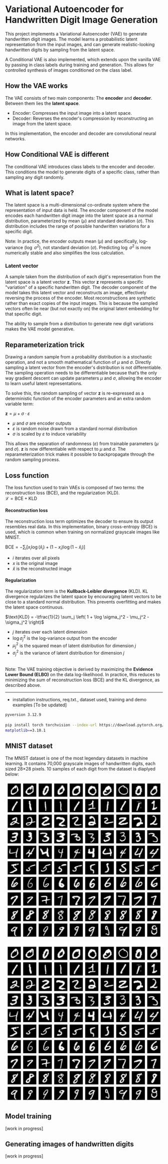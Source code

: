 # Variational Autoencoder for Handwritten Digit Image Generation
This project implements a Variational Autoencoder (VAE) to generate handwritten digit images. The model learns a probabilistic latent representation from the input images, and can generate realistic-looking handwritten digits by sampling from the latent space.

A Conditional VAE is also implemented, which extends upon the vanilla VAE by passing in class labels during training and generation. This allows for controlled synthesis of images conditioned on the class label.


## How the VAE works
The VAE consists of two main components: The <b>encoder</b> and <b>decoder</b>. Between them lies the <b>latent space</b>.
- Encoder: Compresses the input image into a latent space.
- Decoder: Reverses the encoder's compression by reconstructing an image from the latent space.

In this implementation, the encoder and decoder are convolutional neural networks.


## How Conditional VAE is different
The conditional VAE introduces class labels to the encoder and decoder. This conditions the model to generate digits of a specific class, rather than sampling any digit randomly.


## What is latent space?
The latent space is a multi-dimensional co-ordinate system where the representation of input data is held.
The encoder component of the model encodes each handwritten digit image into the latent space as a normal distribution, parameterized by mean ($\mu$) and standard deviation ($\sigma$).
This distribution includes the range of possible handwritten variations for a specific digit.

Note: In practice, the encoder outputs mean ($\mu$) and specifically, log-variance ($\log$ $\sigma^2$), not standard deviation ($\sigma$).
Predicting $\log$ $\sigma^2$ is more numerically stable and also simplifies the loss calculation.


### Latent vector
A sample taken from the distribution of each digit's representation from the latent space is a latent vector $\mathbf{z}$.
This vector $\mathbf{z}$ represents a specific "variation" of a specific handwritten digit.
The decoder component of the model takes this latent vector and reconstructs an image, effectively reversing the process of the encoder.
Most reconstructions are synthetic rather than exact copies of the input images. This is because the sampled vectors often lie near (but not exactly on) the original latent embedding for that specific digit.

The ability to sample from a distribution to generate new digit variations makes the VAE model generative.


## Reparameterization trick
Drawing a random sample from a probability distribution is a stochastic operation, and not a smooth mathematical function of $\mu$ and $\sigma$. Directly sampling a latent vector from the encoder's distribution is not differentiable. The sampling operation needs to be differentiable because that’s the only way gradient descent can update parameters $\mu$ and $\sigma$, allowing the encoder to learn useful latent representations.

To solve this, the random sampling of vector $\mathbf{z}$ is re-expressed as a deterministic function of the encoder parameters and an extra random variable term:

$\mathbf{z} = \mu + \sigma \cdot \varepsilon$
- $\mu$ and $\sigma$ are encoder outputs
- $\varepsilon$ is random noise drawn from a standard normal distribution
- $\sigma$ is scaled by $\varepsilon$ to induce variability

This allows the separation of randomness ($\varepsilon$) from trainable parameters ($\mu$ and $\sigma$). $\mathbf{z}$ is now differentiable with respect to $\mu$ and $\sigma$.
The reparameterization trick makes it possible to backpropagate through the random sampling process.


## Loss function
The loss function used to train VAEs is composed of two terms: the reconstruction loss (BCE), and the regularization (KLD). <br>
$\mathcal{L} = \text{BCE} + \text{KLD}$

#### Reconstruction loss
The reconstruction loss term optimizes the decoder to ensure its output resembles real data. In this implementation, binary cross-entropy (BCE) is used, which is common when training on normalized grayscale images like MNIST.

$\text{BCE} = - \sum_i \left[ x_i \log(\hat{x}_i) + (1 - x_i)\log(1 - \hat{x}_i) \right]$
- $i$ iterates over all pixels
- $x$ is the original image
- $\hat{x}$ is the reconstructed image

#### Regularization
The regularization term is the <b>Kullback-Leibler divergence</b> (KLD). KL divergence regularizes the latent space by encouraging latent vectors to be close to a standard normal distribution. This prevents overfitting and makes the latent space continuous.

$\text{KLD} = -\tfrac{1}{2} \sum_j \left( 1 + \log \sigma_j^2 - \mu_j^2 - \sigma_j^2 \right)$
- $j$ iterates over each latent dimension
- $\log \sigma_j^2$ is the log-variance output from the encoder
- $\mu_j^2$ is the squared mean of latent distribution for dimension $j$
- $\sigma_j^2$ is the variance of latent distribution for dimension $j$

<br> Note: The VAE training objective is derived by maximizing the <b>Evidence Lower Bound (ELBO)</b> on the data log-likelihood.
In practice, this reduces to minimizing the sum of reconstruction loss (BCE) and the KL divergence, as described above.


---
- installation instructions, req.txt., dataset used, training and demo examples
[To be updated]

```sh
pyversion 3.12.9

pip install torch torchvision --index-url https://download.pytorch.org/whl/cu124
matplotlib==3.10.1
```

## MNIST dataset
The MNIST dataset is one of the most legendary datasets in machine learning. It contains 70,000 grayscale images of handwritten digits, each sized 28×28 pixels. 10 samples of each digit from the dataset is diaplyed below:

![mnist dataset all class samples](./assets/mnist_10x10_300dpi.png)

<p align="center">
  <img src="./assets/mnist_10x10_300dpi.png" alt="mnist dataset all class samples" width="550"/>
</p>


## Model training
[work in progress]


## Generating images of handwritten digits
[work in progress]

